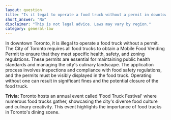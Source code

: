 ```yaml
---
layout: question
title: "Is it legal to operate a food truck without a permit in downtown Toronto?"
short_answer: "No"
disclaimer: "This is not legal advice. Laws may vary by region."
category: general-law
---
```

In downtown Toronto, it is illegal to operate a food truck without a permit. The City of Toronto requires all food trucks to obtain a Mobile Food Vending Permit to ensure that they meet specific health, safety, and zoning regulations. These permits are essential for maintaining public health standards and managing the city's culinary landscape. The application process involves inspections and compliance with food safety regulations, and the permits must be visibly displayed in the food truck. Operating without one can result in significant fines and the potential closure of the food truck.

**Trivia:** Toronto hosts an annual event called 'Food Truck Festival' where numerous food trucks gather, showcasing the city's diverse food culture and culinary creativity. This event highlights the importance of food trucks in Toronto's dining scene.
